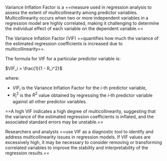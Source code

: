 Variance Inflation Factor is a ==measure used in regression analysis to assess the extent of multicollinearity among predictor variables. Multicollinearity occurs when two or more independent variables in a regression model are highly correlated, making it challenging to determine the individual effect of each variable on the dependent variable.==

The Variance Inflation Factor (VIF) ==quantifies how much the variance of the estimated regression coefficients is increased due to multicollinearity==.

The formula for VIF for a particular predictor variable is:

$VIF_i = \frac{1}{1 - R_i^2}$

where:
- $VIF_i$ is the Variance Inflation Factor for the $i$-th predictor variable,
- $R_i^2$ is the $R^2$ value obtained by regressing the $i$-th predictor variable against all other predictor variables.

==A high VIF indicates a high degree of multicollinearity, suggesting that the variance of the estimated regression coefficients is inflated, and the associated standard errors may be unstable.==

Researchers and analysts ==use VIF as a diagnostic tool to identify and address multicollinearity issues in regression models. If VIF values are excessively high, it may be necessary to consider removing or transforming correlated variables to improve the stability and interpretability of the regression results.==